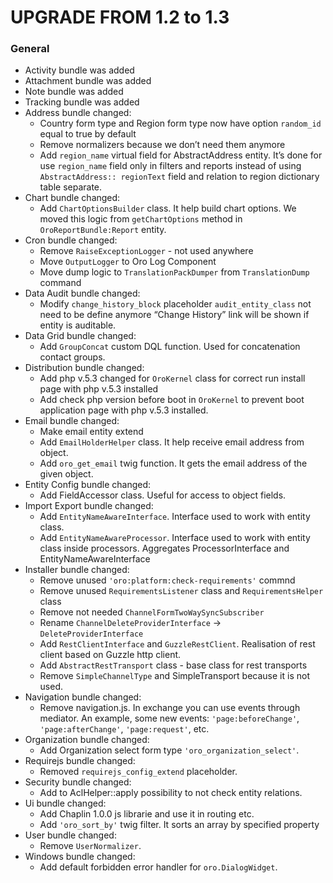 UPGRADE FROM 1.2 to 1.3
=======================

### General
*	Activity bundle was added
*	Attachment bundle was added
*	Note bundle was added
*	Tracking bundle was added
*	Address bundle changed:
	*	Country form type and Region form type now have option `random_id` equal to true by default
	*	Remove normalizers because we don’t need them anymore
	*	Add `region_name` virtual field for AbstractAddress entity. It’s done for use  `region_name` field only  in filters and reports instead of using `AbstractAddress:: regionText` field and relation to region dictionary table separate.
*	Chart bundle changed:
	*	Add `ChartOptionsBuilder` class. It help build chart options. We moved this logic from `getChartOptions` method  in `OroReportBundle:Report` entity.
*	Cron bundle changed:
	*	Remove `RaiseExceptionLogger` - not used anywhere 
	*	Move `OutputLogger` to Oro Log Component 
	*	Move dump logic to `TranslationPackDumper` from `TranslationDump` command
*	Data Audit bundle changed:
	*	Modify `change_history_block` placeholder `audit_entity_class` not need to be define anymore “Change History” link will be shown if entity is auditable.
*	Data Grid bundle changed:
	*	Add `GroupConcat`  custom DQL function. Used for concatenation contact groups.
*	Distribution bundle changed:
	*	Add php v.5.3 changed for `OroKernel` class for correct run install page with php v.5.3 installed
	*	Add check php version before boot in `OroKernel` to prevent boot application page with php v.5.3 installed.
*	Email bundle changed:
	*	Make email entity extend
	*	Add `EmailHolderHelper` class. It help receive email address  from object.
	*	Add `oro_get_email` twig function. It gets the email address of the given object.
* Entity Config bundle changed:
	* Add FieldAccessor class. Useful for access to object fields.
* Import Export bundle changed:
	* Add `EntityNameAwareInterface`. Interface used to work with entity class.
	* Add `EntityNameAwareProcessor`. Interface used to work with entity class inside processors. Aggregates ProcessorInterface and EntityNameAwareInterface
* Installer bundle changed:
	* Remove unused `'oro:platform:check-requirements'` commnd
	* Remove unused `RequirementsListener` class and `RequirementsHelper` class
	* Remove not needed `ChannelFormTwoWaySyncSubscriber`
	* Rename `ChannelDeleteProviderInterface` -> `DeleteProviderInterface`
	* Add `RestClientInterface` and `GuzzleRestClient`. Realisation of rest client based on Guzzle http client.
	* Add `AbstractRestTransport` class - base class for rest transports
	* Remove `SimpleChannelType` and SimpleTransport because it is not used.
* Navigation bundle changed:
	* Remove navigation.js. In exchange you can use events through mediator. An example, some new events: `'page:beforeChange'`, `'page:afterChange'`, `'page:request'`, etc.
* Organization bundle changed:
	* Add Organization select form type `'oro_organization_select'`.
* Requirejs bundle changed:
	* Removed `requirejs_config_extend` placeholder.
* Security bundle changed:
	* Add to AclHelper::apply possibility to not check entity relations.
* Ui bundle changed:
	* Add Chaplin 1.0.0 js librarie and use it in routing etc.
	* Add `'oro_sort_by'` twig filter. It sorts an array by specified property
* User bundle changed:
	* Remove `UserNormalizer`.
* Windows bundle changed:
	* Add default forbidden error handler for `oro.DialogWidget`.
